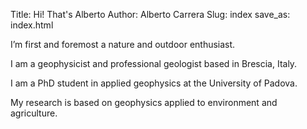 Title: Hi! That's Alberto
Author: Alberto Carrera
Slug: index
save_as: index.html





I’m first and foremost a nature and outdoor enthusiast.

I am a geophysicist and professional geologist based in Brescia, Italy.

I am a PhD student in applied geophysics at the University of Padova.

My research is based on geophysics applied to environment and agriculture.